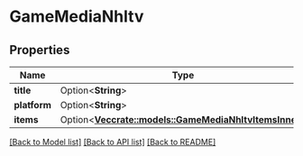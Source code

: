 # GameMediaNhltv

## Properties

Name | Type | Description | Notes
------------ | ------------- | ------------- | -------------
**title** | Option<**String**> |  | [optional]
**platform** | Option<**String**> |  | [optional]
**items** | Option<[**Vec<crate::models::GameMediaNhltvItemsInner>**](GameMediaNHLTV_items_inner.md)> |  | [optional]

[[Back to Model list]](../README.md#documentation-for-models) [[Back to API list]](../README.md#documentation-for-api-endpoints) [[Back to README]](../README.md)


